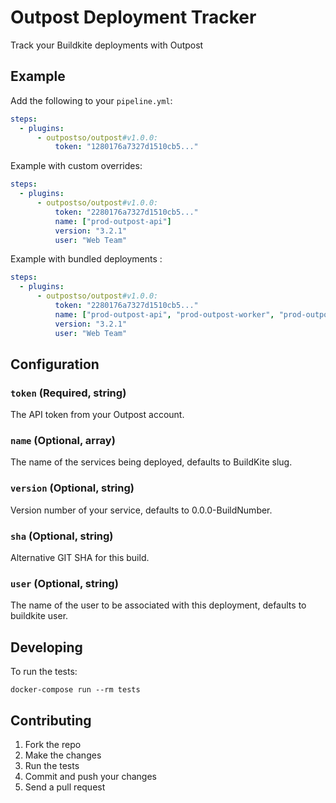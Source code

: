 # Outpost Deployment Tracker

Track your Buildkite deployments with Outpost

## Example

Add the following to your `pipeline.yml`:

```yml
steps:
  - plugins:
      - outpostso/outpost#v1.0.0:
          token: "1280176a7327d1510cb5..."
```

Example with custom overrides:

```yml
steps:
  - plugins:
      - outpostso/outpost#v1.0.0:
          token: "2280176a7327d1510cb5..."
          name: ["prod-outpost-api"]
          version: "3.2.1"
          user: "Web Team"
```

Example with bundled deployments :

```yml
steps:
  - plugins:
      - outpostso/outpost#v1.0.0:
          token: "2280176a7327d1510cb5..."
          name: ["prod-outpost-api", "prod-outpost-worker", "prod-outpost-mail"]
          version: "3.2.1"
          user: "Web Team"
```

## Configuration

### `token` (Required, string)

The API token from your Outpost account.

### `name` (Optional, array)

The name of the services being deployed, defaults to BuildKite slug.

### `version` (Optional, string)

Version number of your service, defaults to 0.0.0-BuildNumber.

### `sha` (Optional, string)

Alternative GIT SHA for this build.

### `user` (Optional, string)

The name of the user to be associated with this deployment, defaults to buildkite user.

## Developing

To run the tests:

```shell
docker-compose run --rm tests
```

## Contributing

1. Fork the repo
2. Make the changes
3. Run the tests
4. Commit and push your changes
5. Send a pull request
